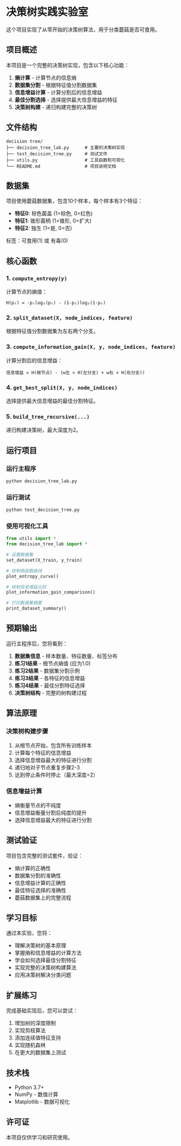 # 决策树实践实验室

这个项目实现了从零开始的决策树算法，用于分类蘑菇是否可食用。

## 项目概述

本项目是一个完整的决策树实现，包含以下核心功能：

1. **熵计算** - 计算节点的信息熵
2. **数据集分割** - 根据特征值分割数据集
3. **信息增益计算** - 计算分割后的信息增益
4. **最佳分割选择** - 选择提供最大信息增益的特征
5. **决策树构建** - 递归构建完整的决策树

## 文件结构

```
decision tree/
├── decision_tree_lab.py      # 主要的决策树实现
├── test_decision_tree.py     # 测试文件
├── utils.py                  # 工具函数和可视化
└── README.md                 # 项目说明文档
```

## 数据集

项目使用蘑菇数据集，包含10个样本，每个样本有3个特征：

- **特征0**: 棕色菌盖 (1=棕色, 0=红色)
- **特征1**: 锥形菌柄 (1=锥形, 0=扩大)  
- **特征2**: 独生 (1=是, 0=否)

标签：可食用(1) 或 有毒(0)

## 核心函数

### 1. `compute_entropy(y)`
计算节点的熵值：
```
H(p₁) = -p₁log₂(p₁) - (1-p₁)log₂(1-p₁)
```

### 2. `split_dataset(X, node_indices, feature)`
根据特征值分割数据集为左右两个分支。

### 3. `compute_information_gain(X, y, node_indices, feature)`
计算分割后的信息增益：
```
信息增益 = H(根节点) - (w左 × H(左分支) + w右 × H(右分支))
```

### 4. `get_best_split(X, y, node_indices)`
选择提供最大信息增益的最佳分割特征。

### 5. `build_tree_recursive(...)`
递归构建决策树，最大深度为2。

## 运行项目

### 运行主程序
```bash
python decision_tree_lab.py
```

### 运行测试
```bash
python test_decision_tree.py
```

### 使用可视化工具
```python
from utils import *
from decision_tree_lab import *

# 设置数据集
set_dataset(X_train, y_train)

# 绘制熵函数曲线
plot_entropy_curve()

# 绘制信息增益比较
plot_information_gain_comparison()

# 打印数据集摘要
print_dataset_summary()
```

## 预期输出

运行主程序后，您将看到：

1. **数据集信息** - 样本数量、特征数量、标签分布
2. **练习1结果** - 根节点熵值 (应为1.0)
3. **练习2结果** - 数据集分割示例
4. **练习3结果** - 各特征的信息增益
5. **练习4结果** - 最佳分割特征选择
6. **决策树结构** - 完整的树构建过程

## 算法原理

### 决策树构建步骤
1. 从根节点开始，包含所有训练样本
2. 计算每个特征的信息增益
3. 选择信息增益最大的特征进行分割
4. 递归地对子节点重复步骤2-3
5. 达到停止条件时停止（最大深度=2）

### 信息增益计算
- 熵衡量节点的不纯度
- 信息增益衡量分割后纯度的提升
- 选择信息增益最大的特征进行分割

## 测试验证

项目包含完整的测试套件，验证：
- 熵计算的正确性
- 数据集分割的准确性
- 信息增益计算的正确性
- 最佳特征选择的准确性
- 蘑菇数据集上的完整流程

## 学习目标

通过本实验，您将：
- 理解决策树的基本原理
- 掌握熵和信息增益的计算方法
- 学会如何选择最佳分割特征
- 实现完整的决策树构建算法
- 应用决策树解决分类问题

## 扩展练习

完成基础实现后，您可以尝试：
1. 增加树的深度限制
2. 实现剪枝算法
3. 添加连续值特征支持
4. 实现随机森林
5. 在更大的数据集上测试

## 技术栈

- Python 3.7+
- NumPy - 数值计算
- Matplotlib - 数据可视化

## 许可证

本项目仅供学习和研究使用。
